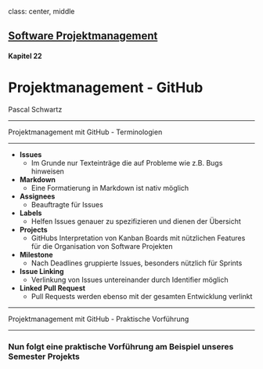 class: center, middle
## [Software Projektmanagement](index.html)

#### Kapitel 22

# Projektmanagement - GitHub

Pascal Schwartz

---

 Projektmanagement mit GitHub - Terminologien

----
- **Issues**
    - Im Grunde nur Texteinträge die auf Probleme wie z.B. Bugs hinweisen
- **Markdown**
    - Eine Formatierung in Markdown ist nativ möglich
- **Assignees**
    - Beauftragte für Issues
- **Labels**
    - Helfen Issues genauer zu spezifizieren und dienen der Übersicht
- **Projects**
    - GitHubs Interpretation von Kanban Boards mit nützlichen Features für die Organisation von Software Projekten
- **Milestone**
    - Nach Deadlines gruppierte Issues, besonders nützlich für Sprints
- **Issue Linking**
    - Verlinkung von Issues untereinander durch Identifier möglich
- **Linked Pull Request**
    - Pull Requests werden ebenso mit der gesamten Entwicklung verlinkt


---

 Projektmanagement mit GitHub - Praktische Vorführung

----

### Nun folgt eine praktische Vorführung am Beispiel unseres Semester Projekts






